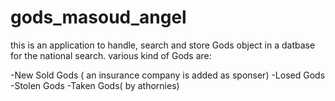 # gods_masoud_angel

this is an application to handle, search and store Gods object in a datbase for the national search. various kind of Gods are:

-New Sold Gods ( an insurance company is added as sponser) 
-Losed Gods          
-Stolen Gods
-Taken Gods( by athornies)
